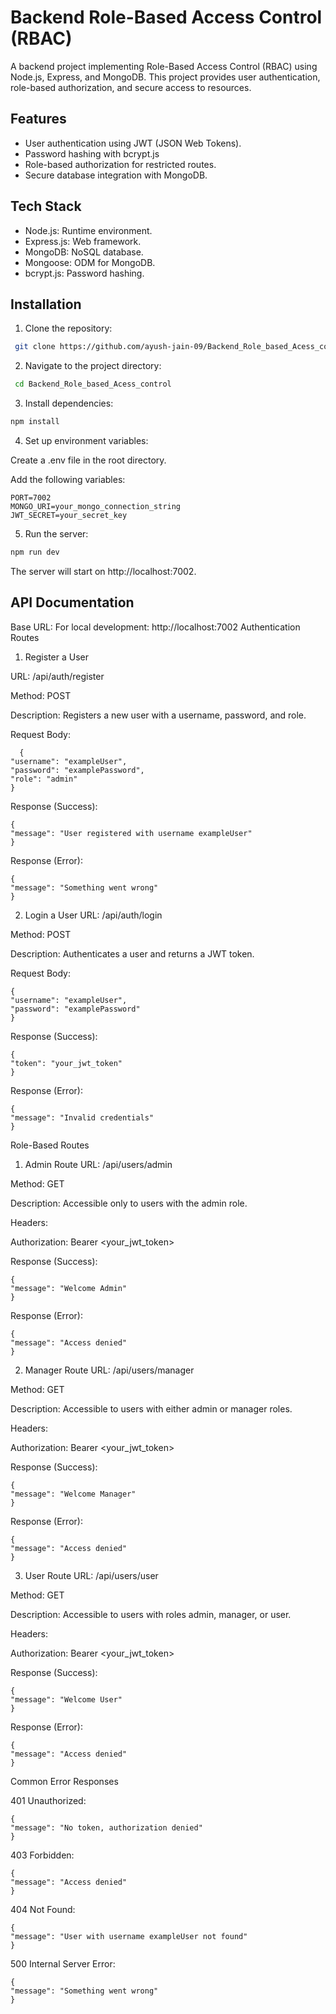 
# Backend Role-Based Access Control (RBAC)

A backend project implementing Role-Based Access Control (RBAC) using Node.js, Express, and MongoDB. This project provides user authentication, role-based authorization, and secure access to resources.


## Features

- User authentication using JWT (JSON Web Tokens).
- Password hashing with bcrypt.js
- Role-based authorization for restricted routes.
- Secure database integration with MongoDB.

## Tech Stack

- Node.js: Runtime environment.
- Express.js: Web framework.
- MongoDB: NoSQL database.
- Mongoose: ODM for MongoDB.
- bcrypt.js: Password hashing.


## Installation

1. Clone the repository:

```bash
 git clone https://github.com/ayush-jain-09/Backend_Role_based_Acess_control.git
```
2. Navigate to the project directory:

```bash
 cd Backend_Role_based_Acess_control
```
3. Install dependencies:

```bash
npm install
```
4. Set up environment variables:

Create a .env file in the root directory.

Add the following variables:
```plaintext
PORT=7002
MONGO_URI=your_mongo_connection_string
JWT_SECRET=your_secret_key
```
5. Run the server:

```bash
npm run dev
```
The server will start on http://localhost:7002.
    
## API Documentation

Base URL: 
For local development: http://localhost:7002
Authentication Routes
1. Register a User

URL: /api/auth/register

Method: POST

Description: Registers a new user with a username, password, and role.

Request Body:
```
  {
"username": "exampleUser",
"password": "examplePassword",
"role": "admin"
}
```


Response (Success):
```
{
"message": "User registered with username exampleUser"
}
```

Response (Error):
```
{
"message": "Something went wrong"
}
```

2. Login a User
URL: /api/auth/login

Method: POST

Description: Authenticates a user and returns a JWT token.

Request Body:
```
{
"username": "exampleUser",
"password": "examplePassword"
}
```
Response (Success):
```
{
"token": "your_jwt_token"
}
```
Response (Error):
```
{
"message": "Invalid credentials"
}
```

Role-Based Routes
1. Admin Route
URL: /api/users/admin

Method: GET

Description: Accessible only to users with the admin role.

Headers:

Authorization: Bearer <your_jwt_token>

Response (Success):
```
{
"message": "Welcome Admin"
}
```
Response (Error):
```
{
"message": "Access denied"
}
```

2. Manager Route
URL: /api/users/manager

Method: GET

Description: Accessible to users with either admin or manager roles.

Headers:

Authorization: Bearer <your_jwt_token>

Response (Success):
```
{
"message": "Welcome Manager"
}
```
Response (Error):
```
{
"message": "Access denied"
}
```

3. User Route
URL: /api/users/user

Method: GET

Description: Accessible to users with roles admin, manager, or user.

Headers:

Authorization: Bearer <your_jwt_token>

Response (Success):
```
{
"message": "Welcome User"
}
```
Response (Error):
```
{
"message": "Access denied"
}
```

Common Error Responses

401 Unauthorized:
```
{
"message": "No token, authorization denied"
}
```

403 Forbidden:
```
{
"message": "Access denied"
}
```

404 Not Found:
```
{
"message": "User with username exampleUser not found"
}
```

500 Internal Server Error:
```
{
"message": "Something went wrong"
}
```
